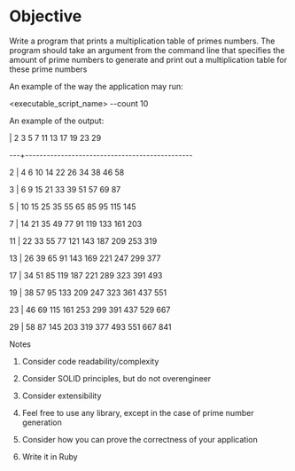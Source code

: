 # Objective

Write a program that prints a multiplication table of primes numbers. The program should take an argument from the command line that specifies the amount of prime numbers to generate and print out a multiplication table for these prime numbers

An example of the way the application may run:

<executable_script_name> --count 10

An example of the output:

   | 2  3  5   7   11  13  17  19  23  29

---+-----------------------------------------------

2  | 4  6  10  14  22  26  34  38  46  58

3  | 6  9  15  21  33  39  51  57  69  87

5  | 10 15 25  35  55  65  85  95  115 145

7  | 14 21 35  49  77  91  119 133 161 203

11 | 22 33 55  77  121 143 187 209 253 319

13 | 26 39 65  91  143 169 221 247 299 377

17 | 34 51 85  119 187 221 289 323 391 493

19 | 38 57 95  133 209 247 323 361 437 551

23 | 46 69 115 161 253 299 391 437 529 667

29 | 58 87 145 203 319 377 493 551 667 841


Notes

1. Consider code readability/complexity

2. Consider SOLID principles, but do not over­engineer

3. Consider extensibility

4. Feel free to use any library, except in the case of prime number generation

5. Consider how you can prove the correctness of your application

6. Write it in Ruby

